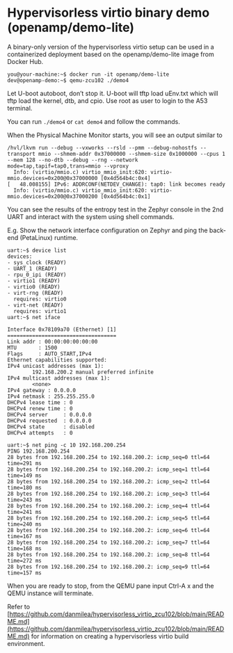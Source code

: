 # Hypervisorless virtio binary demo (openamp/demo-lite)

A binary-only version of the hypervisorless virtio setup can be used in a containerized deployment based on the openamp/demo-lite image from Docker Hub.

```
you@your-machine:~$ docker run -it openamp/demo-lite
dev@openamp-demo:~$ qemu-zcu102 ./demo4
```

Let U-boot autoboot, don’t stop it. U-boot will tftp load uEnv.txt which will tftp load the kernel, dtb, and cpio. Use root as user to login to the A53 terminal.

You can run ```./demo4``` or ```cat demo4``` and follow the commands.

When the Physical Machine Monitor starts, you will see an output similar to
```
/hvl/lkvm run --debug --vxworks --rsld --pmm --debug-nohostfs --transport mmio --shmem-addr 0x37000000 --shmem-size 0x1000000 --cpus 1 --mem 128 --no-dtb --debug --rng --network mode=tap,tapif=tap0,trans=mmio --vproxy
  Info: (virtio/mmio.c) virtio_mmio_init:620: virtio-mmio.devices=0x200@0x37000000 [0x4d564b4c:0x4]
[   48.008155] IPv6: ADDRCONF(NETDEV_CHANGE): tap0: link becomes ready
  Info: (virtio/mmio.c) virtio_mmio_init:620: virtio-mmio.devices=0x200@0x37000200 [0x4d564b4c:0x1]
```


You can see the results of the entropy test in the Zephyr console in the 2nd UART and interact with the system using shell commands.

E.g. Show the network interface configuration on Zephyr and ping the back-end (PetaLinux) runtime.
```
uart:~$ device list
devices:
- sys_clock (READY)
- UART_1 (READY)
- rpu_0_ipi (READY)
- virtio1 (READY)
- virtio0 (READY)
- virt-rng (READY)
  requires: virtio0
- virt-net (READY)
  requires: virtio1
uart:~$ net iface

Interface 0x78109a70 (Ethernet) [1]
===================================
Link addr : 00:00:00:00:00:00
MTU       : 1500
Flags     : AUTO_START,IPv4
Ethernet capabilities supported:
IPv4 unicast addresses (max 1):
        192.168.200.2 manual preferred infinite
IPv4 multicast addresses (max 1):
        <none>
IPv4 gateway : 0.0.0.0
IPv4 netmask : 255.255.255.0
DHCPv4 lease time : 0
DHCPv4 renew time : 0
DHCPv4 server     : 0.0.0.0
DHCPv4 requested  : 0.0.0.0
DHCPv4 state      : disabled
DHCPv4 attempts   : 0

uart:~$ net ping -c 10 192.168.200.254
PING 192.168.200.254
28 bytes from 192.168.200.254 to 192.168.200.2: icmp_seq=0 ttl=64 time=291 ms
28 bytes from 192.168.200.254 to 192.168.200.2: icmp_seq=1 ttl=64 time=149 ms
28 bytes from 192.168.200.254 to 192.168.200.2: icmp_seq=2 ttl=64 time=180 ms
28 bytes from 192.168.200.254 to 192.168.200.2: icmp_seq=3 ttl=64 time=243 ms
28 bytes from 192.168.200.254 to 192.168.200.2: icmp_seq=4 ttl=64 time=241 ms
28 bytes from 192.168.200.254 to 192.168.200.2: icmp_seq=5 ttl=64 time=240 ms
28 bytes from 192.168.200.254 to 192.168.200.2: icmp_seq=6 ttl=64 time=167 ms
28 bytes from 192.168.200.254 to 192.168.200.2: icmp_seq=7 ttl=64 time=168 ms
28 bytes from 192.168.200.254 to 192.168.200.2: icmp_seq=8 ttl=64 time=272 ms
28 bytes from 192.168.200.254 to 192.168.200.2: icmp_seq=9 ttl=64 time=157 ms
```

When you are ready to stop, from the QEMU pane input Ctrl-A x and the QEMU instance will terminate.

Refer to [https://github.com/danmilea/hypervisorless_virtio_zcu102/blob/main/README.md](https://github.com/danmilea/hypervisorless_virtio_zcu102/blob/main/README.md) for information on creating a hypervisorless virtio build environment.